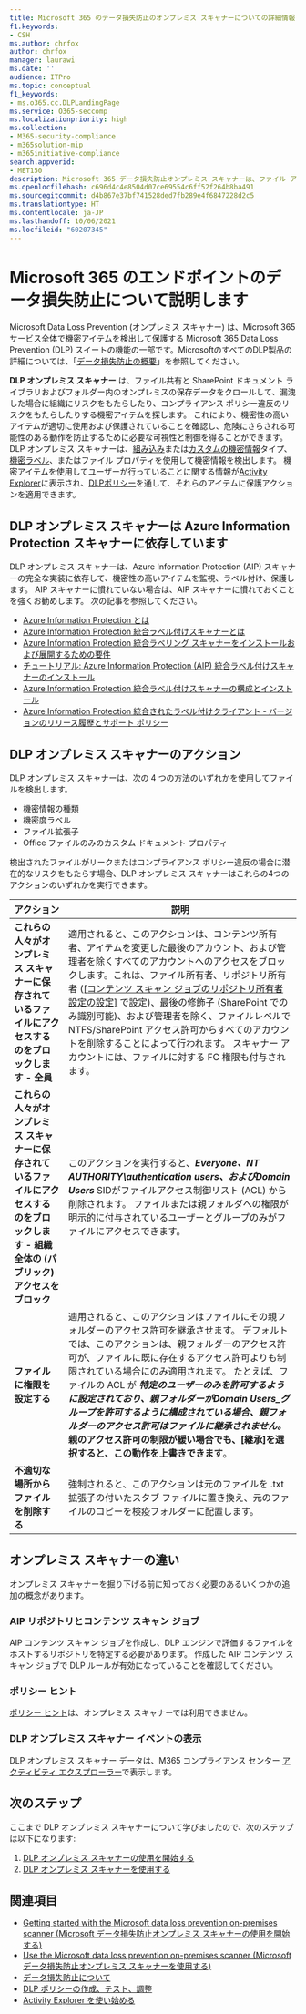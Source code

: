 ```yaml
---
title: Microsoft 365 のデータ損失防止のオンプレミス スキャナーについての詳細情報
f1.keywords:
- CSH
ms.author: chrfox
author: chrfox
manager: laurawi
ms.date: ''
audience: ITPro
ms.topic: conceptual
f1_keywords:
- ms.o365.cc.DLPLandingPage
ms.service: O365-seccomp
ms.localizationpriority: high
ms.collection:
- M365-security-compliance
- m365solution-mip
- m365initiative-compliance
search.appverid:
- MET150
description: Microsoft 365 データ損失防止オンプレミス スキャナーは、ファイル アクティビティの監視とそれらのファイルの保護アクションを、オンプレミスのファイル共有と SharePoin tフォルダーおよびドキュメント ライブラリに拡張します。 ファイルは、Azure Information Protection (AIP) スキャナーによってスキャンおよび保護されます
ms.openlocfilehash: c696d4c4e8504d07ce69554c6ff52f264b8ba491
ms.sourcegitcommit: d4b867e37bf741528ded7fb289e4f6847228d2c5
ms.translationtype: HT
ms.contentlocale: ja-JP
ms.lasthandoff: 10/06/2021
ms.locfileid: "60207345"
---
```

# <a name="learn-about-the-microsoft-365-data-loss-prevention-on-premises-scanner"></a>Microsoft 365 のエンドポイントのデータ損失防止について説明します

Microsoft Data Loss Prevention (オンプレミス スキャナー) は、Microsoft 365 サービス全体で機密アイテムを検出して保護する Microsoft 365 Data Loss Prevention (DLP) スイートの機能の一部です。MicrosoftのすべてのDLP製品の詳細については、「[データ損失防止の概要](dlp-learn-about-dlp.md)」を参照してください。

**DLP オンプレミス スキャナー** は、ファイル共有と SharePoint ドキュメント ライブラリおよびフォルダー内のオンプレミスの保存データをクロールして、漏洩した場合に組織にリスクをもたらしたり、コンプライアンス ポリシー違反のリスクをもたらしたりする機密アイテムを探します。 これにより、機密性の高いアイテムが適切に使用および保護されていることを確認し、危険にさらされる可能性のある動作を防止するために必要な可視性と制御を得ることができます。 DLP オンプレミス スキャナーは、[組み込み](sensitive-information-type-entity-definitions.md)または[カスタムの機密情報](create-a-custom-sensitive-information-type.md)タイプ、[機密ラベル](sensitivity-labels.md)、またはファイル プロパティを使用して機密情報を検出します。 機密アイテムを使用してユーザーが行っていることに関する情報が[Activity Explorer](data-classification-activity-explorer.md)に表示され、[DLPポリシー](create-test-tune-dlp-policy.md)を通して、それらのアイテムに保護アクションを適用できます。

## <a name="the-dlp-on-premises-scanner-relies-on-azure-information-protection-scanner"></a>DLP オンプレミス スキャナーは Azure Information Protection スキャナーに依存しています

DLP オンプレミス スキャナーは、Azure Information Protection (AIP) スキャナーの完全な実装に依存して、機密性の高いアイテムを監視、ラベル付け、保護します。 AIP スキャナーに慣れていない場合は、AIP スキャナーに慣れておくことを強くお勧めします。 次の記事を参照してください。

- [Azure Information Protection とは](/azure/information-protection/what-is-information-protection)
- [Azure Information Protection 統合ラベル付けスキャナーとは](/azure/information-protection/deploy-aip-scanner)
- [Azure Information Protection 統合ラベリング スキャナーをインストールおよび展開するための要件](/azure/information-protection/deploy-aip-scanner-prereqs)
- [チュートリアル: Azure Information Protection (AIP) 統合ラベル付けスキャナーのインストール](/azure/information-protection/tutorial-install-scanner)
- [Azure Information Protection 統合ラベル付けスキャナーの構成とインストール](/azure/information-protection/deploy-aip-scanner-configure-install)
- [Azure Information Protection 統合されたラベル付けクライアント - バージョンのリリース履歴とサポート ポリシー](/azure/information-protection/rms-client/unifiedlabelingclient-version-release-history)

## <a name="dlp-on-premises-scanner-actions"></a>DLP オンプレミス スキャナーのアクション

DLP オンプレミス スキャナーは、次の 4 つの方法のいずれかを使用してファイルを検出します。

- 機密情報の種類
- 機密度ラベル
- ファイル拡張子
- Office ファイルのみのカスタム ドキュメント プロパティ 

検出されたファイルがリークまたはコンプライアンス ポリシー違反の場合に潜在的なリスクをもたらす場合、DLP オンプレミス スキャナーはこれらの4つのアクションのいずれかを実行できます。

|アクション |説明  |
|---------|---------|
|**これらの人々がオンプレミス スキャナーに保存されているファイルにアクセスするのをブロックします - 全員** | 適用されると、このアクションは、コンテンツ所有者、アイテムを変更した最後のアカウント、および管理者を除くすべてのアカウントへのアクセスをブロックします。これは、ファイル所有者、リポジトリ所有者 ([[コンテンツ スキャン ジョブのリポジトリ所有者設定の設定]](/azure/information-protection/deploy-aip-scanner-configure-install#use-a-data-loss-prevention-dlp-policy-public-preview) で設定)、最後の修飾子 (SharePoint でのみ識別可能)、および管理者を除く、ファイルレベルで NTFS/SharePoint アクセス許可からすべてのアカウントを削除することによって行われます。 スキャナー アカウントには、ファイルに対する FC 権限も付与されます。|
|**これらの人々がオンプレミス スキャナーに保存されているファイルにアクセスするのをブロックします - 組織全体の (パブリック) アクセスをブロック**    |このアクションを実行すると、**_Everyone_*_、_*_NT AUTHORITY\authentication users_*_、および_*_Domain Users_** SIDがファイルアクセス制御リスト (ACL) から削除されます。 ファイルまたは親フォルダへの権限が明示的に付与されているユーザーとグループのみがファイルにアクセスできます。|
|**ファイルに権限を設定する**|適用されると、このアクションはファイルにその親フォルダーのアクセス許可を継承させます。 デフォルトでは、このアクションは、親フォルダーのアクセス許可が、ファイルに既に存在するアクセス許可よりも制限されている場合にのみ適用されます。 たとえば、ファイルの ACL が **_特定のユーザー_*_のみを許可するように設定されており、親フォルダーが_*_Domain Users_*_グループを許可するように構成されている場合、親フォルダーのアクセス許可はファイルに継承されません。* 親のアクセス許可の制限が緩い場合でも、[継承]を選択すると、この動作を上書きできます**。|
|**不適切な場所からファイルを削除する**|強制されると、このアクションは元のファイルを .txt 拡張子の付いたスタブ ファイルに置き換え、元のファイルのコピーを検疫フォルダーに配置します。 

## <a name="whats-different-in-the-on-premises-scanner"></a>オンプレミス スキャナーの違い

オンプレミス スキャナーを掘り下げる前に知っておく必要のあるいくつかの追加の概念があります。

### <a name="aip-repositories-and-content-scan-jobs"></a>AIP リポジトリとコンテンツ スキャン ジョブ

AIP コンテンツ スキャン ジョブを作成し、DLP エンジンで評価するファイルをホストするリポジトリを特定する必要があります。 作成した AIP コンテンツ スキャン ジョブで DLP ルールが有効になっていることを確認してください。

### <a name="policy-tips"></a>ポリシー ヒント

[ポリシー ヒント](use-notifications-and-policy-tips.md)は、オンプレミス スキャナーでは利用できません。


### <a name="viewing-dlp-on-premises-scanner-events"></a>DLP オンプレミス スキャナー イベントの表示

DLP オンプレミス スキャナー データは、M365 コンプライアンス センター [アクティビティ エクスプローラー](data-classification-activity-explorer.md)で表示します。 

## <a name="next-steps"></a>次のステップ

ここまで DLP オンプレミス スキャナーについて学びましたので、次のステップは以下になります:

1. [DLP オンプレミス スキャナーの使用を開始する](dlp-on-premises-scanner-get-started.md)
2. [DLP オンプレミス スキャナーを使用する](dlp-on-premises-scanner-use.md)

## <a name="see-also"></a>関連項目

- [Getting started with the Microsoft data loss prevention on-premises scanner (Microsoft データ損失防止オンプレミス スキャナーの使用を開始する)](dlp-on-premises-scanner-get-started.md)
- [Use the Microsoft data loss prevention on-premises scanner (Microsoft データ損失防止オンプレミス スキャナーを使用する)](dlp-on-premises-scanner-use.md)
- [データ損失防止について](dlp-learn-about-dlp.md)
- [DLP ポリシーの作成、テスト、調整](create-test-tune-dlp-policy.md)
- [Activity Explorer を使い始める](data-classification-activity-explorer.md)